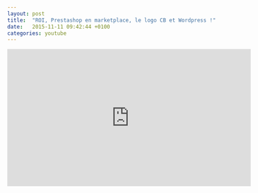 ```yaml
---
layout: post
title:  "ROI, Prestashop en marketplace, le logo CB et Wordpress !"
date:   2015-11-11 09:42:44 +0100
categories: youtube
---
```


<iframe width="560" height="315" src="https://www.youtube-nocookie.com/embed/6AjSMm8WbYc" frameborder="0" gesture="media" allow="encrypted-media" allowfullscreen></iframe>